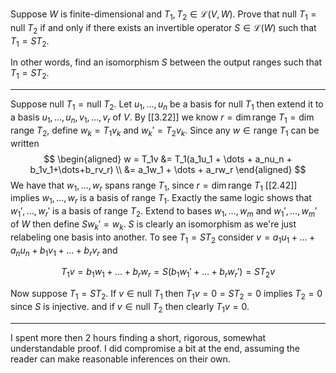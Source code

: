 Suppose $W$ is finite-dimensional and $T_1,T_2 \in \mathcal L(V,W)$. Prove that $\text{null }T_1 = \text{null }T_2$ if and only if there exists an invertible operator $S \in \mathcal L(W)$ such that $T_1 = ST_2$.

In other words, find an isomorphism $S$ between the output ranges such that $T_1 = ST_2$.

---

Suppose $\text{null }T_1 = \text{null }T_2$. Let $u_1,\dots,u_n$ be a basis for $\text{null }T_1$ then extend it to a basis $u_1,\dots,u_n,v_1,\dots,v_r$ of $V$. By [[3.22]] we know $r = \dim \text{range }T_1 = \dim \text{range }T_2$, define $w_k = T_1v_k$ and $w_k' = T_2v_k$. Since any $w \in \text{range }T_1$ can be written
$$
\begin{aligned}
w = T_1v
&= T_1(a_1u_1 + \dots + a_nu_n + b_1v_1+\dots+b_rv_r) \\
&= a_1w_1 + \dots + a_rw_r
\end{aligned}
$$
We have that $w_1,\dots,w_r$ spans $\text{range }T_1$, since $r = \dim \text{range }T_1$ [[2.42]] implies $w_1,\dots,w_r$ is a basis of $\text{range }T_1$.  Exactly the same logic shows that $w_1',\dots,w_r'$  is a basis of $\text{range }T_2$.
Extend to bases $w_1,\dots,w_m$ and $w_1',\dots,w_m'$ of $W$ then define $Sw_k' = w_k$. $S$ is clearly an isomorphism as we're just relabeling one basis into another.
To see $T_1=ST_2$ consider $v = a_1u_1+\dots+a_nu_n+b_1v_1+\dots+b_rv_r$ and

$$
T_1v = b_1w_1 + \dots + b_rw_r = S(b_1w_1' + \dots + b_rw_r') = ST_2v
$$

Now suppose $T_1 = ST_2$. If $v \in \text{null }T_1$ then $T_1 v = 0 = ST_2 = 0$ implies $T_2 = 0$ since $S$ is injective. and if $v \in \text{null }T_2$ then clearly $T_1v = 0$.

---

I spent more then 2 hours finding a short, rigorous, somewhat understandable proof. I did compromise a bit at the end, assuming the reader can make reasonable inferences on their own.
